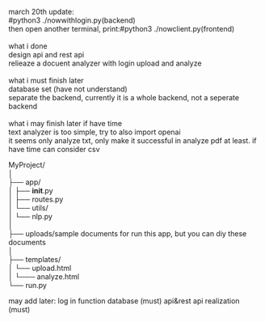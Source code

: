march 20th update:<br>
  #python3 ./nowwithlogin.py(backend)<br>
  then open another terminal, print:#python3 ./nowclient.py(frontend)<br><br>
  what i done<br>
  design api and rest api<br>
  relieaze a docuent analyzer with login upload and analyze<br><br>
  what i must finish later<br>
  database set (have not understand)<br>
  separate the backend, currently it is a whole backend, not a seperate backend<br><br>
  what i may finish later if have time<br>
  text analyzer is too simple, try to also import openai<br>
  it seems only analyze txt, only make it successful in analyze pdf at least. if have time can consider csv<br>





MyProject/<br>
│<br>
├── app/<br>
│   ├── __init__.py<br>
│   ├── routes.py<br>
│   └── utils/<br>
│       └── nlp.py<br>
│<br>
├── uploads/sample documents for run this app, but you can diy these documents<br>
│<br>
├── templates/<br>
│   └── upload.html<br>
│   └─── analyze.html<br>
└── run.py <br>

may add later:
log in function
database (must)
api&rest api realization (must)
